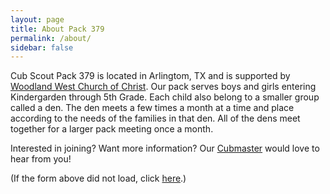 ```yaml
---
layout: page
title: About Pack 379
permalink: /about/
sidebar: false
---
```

Cub Scout Pack 379 is located in Arlingtom, TX and is supported by 
[Woodland West Church of Christ](http://www.woodlandwest.org).  Our pack 
serves boys and girls entering Kindergarden through 5th Grade.  Each child
also belong to a smaller group called a den.  The den meets a few times a
month at a time and place according to the needs of the families in that den.
All of the dens meet together for a larger pack meeting once a month.

Interested in joining? Want more information?
Our [Cubmaster](mailto:cubmaster@pack379.org) would love
to hear from you!

<div class="cognito">
<script src="https://services.cognitoforms.com/s/rF5vcplHs0qAWm8XnP1e2A"></script>
<script>Cognito.load("forms", { id: "1" });</script>
</div>

(If the form above did not load, click [here](https://www.cognitoforms.com/Pack379/ContactPack379).)
